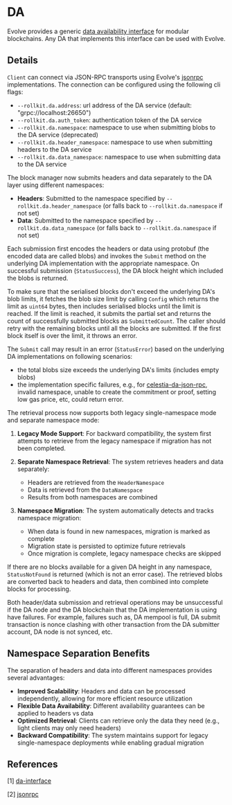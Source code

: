 # DA

Evolve provides a generic [data availability interface][da-interface] for modular blockchains. Any DA that implements this interface can be used with Evolve.

## Details

`Client` can connect via JSON-RPC transports using Evolve's [jsonrpc][jsonrpc] implementations. The connection can be configured using the following cli flags:

* `--rollkit.da.address`: url address of the DA service (default: "grpc://localhost:26650")
* `--rollkit.da.auth_token`: authentication token of the DA service
* `--rollkit.da.namespace`: namespace to use when submitting blobs to the DA service (deprecated)
* `--rollkit.da.header_namespace`: namespace to use when submitting headers to the DA service
* `--rollkit.da.data_namespace`: namespace to use when submitting data to the DA service

The block manager now submits headers and data separately to the DA layer using different namespaces:

* **Headers**: Submitted to the namespace specified by `--rollkit.da.header_namespace` (or falls back to `--rollkit.da.namespace` if not set)
* **Data**: Submitted to the namespace specified by `--rollkit.da.data_namespace` (or falls back to `--rollkit.da.namespace` if not set)

Each submission first encodes the headers or data using protobuf (the encoded data are called blobs) and invokes the `Submit` method on the underlying DA implementation with the appropriate namespace. On successful submission (`StatusSuccess`), the DA block height which included the blobs is returned.

To make sure that the serialised blocks don't exceed the underlying DA's blob limits, it fetches the blob size limit by calling `Config` which returns the limit as `uint64` bytes, then includes serialised blocks until the limit is reached. If the limit is reached, it submits the partial set and returns the count of successfully submitted blocks as `SubmittedCount`. The caller should retry with the remaining blocks until all the blocks are submitted. If the first block itself is over the limit, it throws an error.

The `Submit` call may result in an error (`StatusError`) based on the underlying DA implementations on following scenarios:

* the total blobs size exceeds the underlying DA's limits (includes empty blobs)
* the implementation specific failures, e.g., for [celestia-da-json-rpc][jsonrpc], invalid namespace, unable to create the commitment or proof, setting low gas price, etc, could return error.

The retrieval process now supports both legacy single-namespace mode and separate namespace mode:

1. **Legacy Mode Support**: For backward compatibility, the system first attempts to retrieve from the legacy namespace if migration has not been completed.

2. **Separate Namespace Retrieval**: The system retrieves headers and data separately:
   * Headers are retrieved from the `HeaderNamespace`
   * Data is retrieved from the `DataNamespace`
   * Results from both namespaces are combined

3. **Namespace Migration**: The system automatically detects and tracks namespace migration:
   * When data is found in new namespaces, migration is marked as complete
   * Migration state is persisted to optimize future retrievals
   * Once migration is complete, legacy namespace checks are skipped

If there are no blocks available for a given DA height in any namespace, `StatusNotFound` is returned (which is not an error case). The retrieved blobs are converted back to headers and data, then combined into complete blocks for processing.

Both header/data submission and retrieval operations may be unsuccessful if the DA node and the DA blockchain that the DA implementation is using have failures. For example, failures such as, DA mempool is full, DA submit transaction is nonce clashing with other transaction from the DA submitter account, DA node is not synced, etc.

## Namespace Separation Benefits

The separation of headers and data into different namespaces provides several advantages:

* **Improved Scalability**: Headers and data can be processed independently, allowing for more efficient resource utilization
* **Flexible Data Availability**: Different availability guarantees can be applied to headers vs data
* **Optimized Retrieval**: Clients can retrieve only the data they need (e.g., light clients may only need headers)
* **Backward Compatibility**: The system maintains support for legacy single-namespace deployments while enabling gradual migration

## References

[1] [da-interface][da-interface]

[2] [jsonrpc][jsonrpc]

[da-interface]: https://github.com/evstack/ev-node/blob/main/core/da/da.go#L11
[jsonrpc]: https://github.com/evstack/ev-node/tree/main/da/jsonrpc
